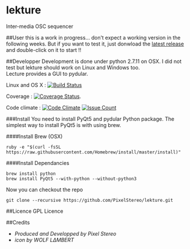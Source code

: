 # lekture
Inter-media OSC sequencer

##User
this is a work in progress… don't expect a working version in the following weeks. But if you want to test it, just donwload the [latest release](http://github.com/PixelStereo/lekture/releases/latest) and double-click on it to start !!

##Developper
Development is done under python 2.7.11 on OSX. I did not test but lekture should work on Linux and Windows too.    
Lecture provides a GUI to pydular.

Linux and OS X  : [![Build Status](https://travis-ci.org/PixelStereo/lekture.svg?branch=master)](https://travis-ci.org/PixelStereo/lekture)    

Coverage : [![Coverage Status](https://coveralls.io/repos/PixelStereo/lekture/badge.svg?branch=master&service=github)](https://coveralls.io/github/PixelStereo/lekture?branch=master).   

Code climate : [![Code Climate](https://codeclimate.com/github/PixelStereo/lekture/badges/gpa.svg)](https://codeclimate.com/github/PixelStereo/lekture)
[![Issue Count](https://codeclimate.com/github/PixelStereo/lekture/badges/issue_count.svg)](https://codeclimate.com/github/PixelStereo/lekture)

###Install
You need to install PyQt5 and pydular Python package. The simplest way to install PyQt5 is with using brew.

####Install Brew (OSX)

    ruby -e "$(curl -fsSL https://raw.githubusercontent.com/Homebrew/install/master/install)"

####Install Dependancies

    brew install python
    brew install PyQt5 --with-python --without-python3

Now you can checkout the repo

    git clone --recursive https://github.com/PixelStereo/lekture.git
    
##Licence
GPL Licence

##Credits
* *Produced and Developped by Pixel Stereo*
* *icon by WOLF LΔMBERT*
